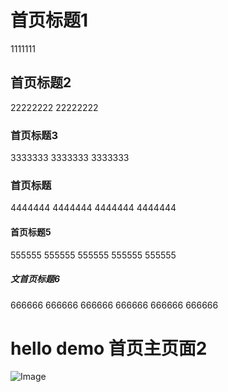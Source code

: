 # 首页标题1
1111111

## 首页标题2
22222222
22222222

### 首页标题3
3333333
3333333
3333333

### 首页标题
4444444
4444444
4444444
4444444

#### 首页标题5
555555
555555
555555
555555
555555

##### 文首页标题6
666666
666666
666666
666666
666666
666666

# hello demo 首页主页面2

[//]: # (![首页md文档中的demo图片]&#40;/img/2025-01-05_17-56-54-16.png&#41;)
![Image](assets/img/1.png)